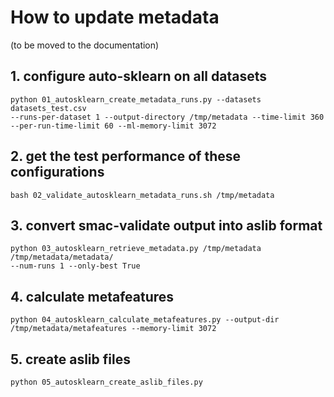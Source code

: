 # How to update metadata

(to be moved to the documentation)

## 1. configure auto-sklearn on all datasets

    python 01_autosklearn_create_metadata_runs.py --datasets datasets_test.csv
    --runs-per-dataset 1 --output-directory /tmp/metadata --time-limit 360 --per-run-time-limit 60 --ml-memory-limit 3072

## 2. get the test performance of these configurations

    bash 02_validate_autosklearn_metadata_runs.sh /tmp/metadata

## 3. convert smac-validate output into aslib format

    python 03_autosklearn_retrieve_metadata.py /tmp/metadata /tmp/metadata/metadata/
    --num-runs 1 --only-best True

## 4. calculate metafeatures

    python 04_autosklearn_calculate_metafeatures.py --output-dir /tmp/metadata/metafeatures --memory-limit 3072

## 5. create aslib files

    python 05_autosklearn_create_aslib_files.py
